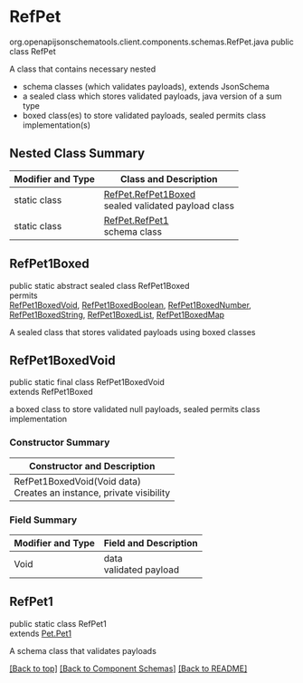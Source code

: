 # RefPet
org.openapijsonschematools.client.components.schemas.RefPet.java
public class RefPet

A class that contains necessary nested
- schema classes (which validates payloads), extends JsonSchema
- a sealed class which stores validated payloads, java version of a sum type
- boxed class(es) to store validated payloads, sealed permits class implementation(s)

## Nested Class Summary
| Modifier and Type | Class and Description |
| ----------------- | ---------------------- |
| static class | [RefPet.RefPet1Boxed](#refpet1boxed)<br> sealed validated payload class |
| static class | [RefPet.RefPet1](#refpet1)<br> schema class |

## RefPet1Boxed
public static abstract sealed class RefPet1Boxed<br>
permits<br>
[RefPet1BoxedVoid](#refpet1boxedvoid),
[RefPet1BoxedBoolean](#refpet1boxedboolean),
[RefPet1BoxedNumber](#refpet1boxednumber),
[RefPet1BoxedString](#refpet1boxedstring),
[RefPet1BoxedList](#refpet1boxedlist),
[RefPet1BoxedMap](#refpet1boxedmap)

A sealed class that stores validated payloads using boxed classes

## RefPet1BoxedVoid
public static final class RefPet1BoxedVoid<br>
extends RefPet1Boxed

a boxed class to store validated null payloads, sealed permits class implementation

### Constructor Summary
| Constructor and Description |
| --------------------------- |
| RefPet1BoxedVoid(Void data)<br>Creates an instance, private visibility |

### Field Summary
| Modifier and Type | Field and Description |
| ----------------- | ---------------------- |
| Void | data<br>validated payload |

## RefPet1
public static class RefPet1<br>
extends [Pet.Pet1](../../components/schemas/Pet.md#pet1)

A schema class that validates payloads

[[Back to top]](#top) [[Back to Component Schemas]](../../../README.md#Component-Schemas) [[Back to README]](../../../README.md)
